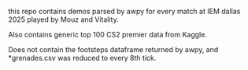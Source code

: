 this repo contains demos parsed by awpy for every match at IEM dallas 2025 played by Mouz and Vitality. 

Also contains generic top 100 CS2 premier data from Kaggle.

Does not contain the footsteps dataframe returned by awpy, and *grenades.csv was reduced to every 8th tick.
